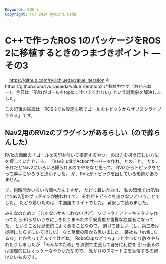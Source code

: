 ```yaml
---
Keywords: ROS 2
Copyright: (C) 2024 Ryuichi Ueda
---
```


# C++で作ったROS 1のパッケージをROS 2に移植するときのつまづきポイント ―その3

　https://github.com/ryuichiueda/value_iteration
を
https://github.com/ryuichiueda/value_iteration2
に移植中です（おわらねー）。今日は「RVizがゴールをtopicに吐いてくれない」という謎現象を解決しました。

この記事の結論は「ROS 2でも設定次第でゴールをトピックからサブスクライブできる」です。

## Nav2用のRVizのプラグインがあるらしい（ので葬らんした）

RVizの画面の「ゴールを矢印を引いて指定するやつ」
の出力を扱う正しい方法を探していたところ、
「nav2_utilでActionサーバーを作れ」とのこと。
ただ、それだとNav2にいろいろ縛られるのでやだなと思って、
RVizからトピックをとって勝手にやろうと思いました。
が、RVizがトピックを出している形跡がありません。

で、何時間かいろいろ調べたんですが、
たどり着いたのは、
私の環境ではRVizにNav2用のプラグインが使われてて、
それがトピックを出さないということでした。
たどり着いたのは、中国語のサイトでした。
英訳して読みました。



みんなのために（じゃないかもしれないけど）
ソフトウェアアーキテクチャ作ってたら
知らないうちにしきたりまみれの平安貴族か強権な独裁者になってた、
ということは歴史的によくあることなので、
避けてほしい（し、第三者は従順にならずにいてほしい）
なと草葉の陰から思いました。
某社も「evilになるな」とか言ってたんですけどね。
RoboCupなどでちょっとやったり散々やられたりしましたが
「みんなのため」を演説で主張して自分に利益を
引っ張るのは国際的にはオッケーなやりかたなので、
見かけのスマートさを盲信するの避けたいものです。
